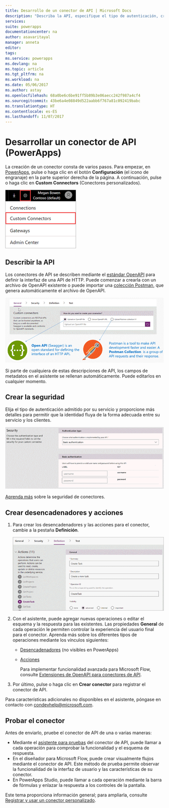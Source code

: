```yaml
---
title: Desarrollo de un conector de API | Microsoft Docs
description: "Describa la API, especifique el tipo de autenticación, cree desencadenadores y acciones, y realice pruebas."
services: 
suite: powerapps
documentationcenter: na
author: asavaritayal
manager: anneta
editor: 
tags: 
ms.service: powerapps
ms.devlang: na
ms.topic: article
ms.tgt_pltfrm: na
ms.workload: na
ms.date: 05/06/2017
ms.author: astay
ms.openlocfilehash: 68a0be6c6be91ff5b89b3e06aecc242f987a4cf4
ms.sourcegitcommit: 43be6a4e08849d522aabb6f767a81c092419babc
ms.translationtype: HT
ms.contentlocale: es-ES
ms.lasthandoff: 11/07/2017
---
```

# <a name="develop-an-api-connector-powerapps"></a>Desarrollar un conector de API (PowerApps)
La creación de un conector consta de varios pasos. Para empezar, en [PowerApps](https://web.powerapps.com/), pulse o haga clic en el botón **Configuración** (el icono de engranaje) en la parte superior derecha de la página. A continuación, pulse o haga clic en **Custom Connectors** (Conectores personalizados).

![Buscar conectores de API](./media/api-connectors-dev/finding-custom-apis.png)

## <a name="describe-your-api"></a>Describir la API
Los conectores de API se describen mediante el [estándar OpenAPI](https://swagger.io/) para definir la interfaz de una API de HTTP. Puede comenzar a crearla con un archivo de OpenAPI existente o puede importar una [colección Postman](https://www.getpostman.com/docs/collections), que genera automáticamente el archivo de OpenAPI. 

![Definir el diagrama de API](./media/api-connectors-dev/build-your-api-updated.png)

Si parte de cualquiera de estas descripciones de API, los campos de metadatos en el asistente se rellenan automáticamente. Puede editarlos en cualquier momento.  

## <a name="build-security"></a>Crear la seguridad
Elija el tipo de autenticación admitido por su servicio y proporcione más detalles para permitir que la identidad fluya de la forma adecuada entre su servicio y los clientes. 

![Diagrama de seguridad](./media/api-connectors-dev/security.png)

[Aprenda más](register-custom-api.md) sobre la seguridad de conectores.

## <a name="build-triggers-and-actions"></a>Crear desencadenadores y acciones
1. Para crear los desencadenadores y las acciones para el conector, cambie a la pestaña **Definición**. 
   
    ![Diagrama de definición](./media/api-connectors-dev/definition.png)
2. Con el asistente, puede agregar nuevas operaciones o editar el esquema y la respuesta para las existentes. Las propiedades **General** de cada operación le permiten controlar la experiencia del usuario final para el conector. Aprenda más sobre los diferentes tipos de operaciones mediante los vínculos siguientes:
   
   * [Desencadenadores](https://flow.microsoft.com/documentation/customapi-webhooks) (no visibles en PowerApps)
   * [Acciones](register-custom-api.md)
     
     Para implementar funcionalidad avanzada para Microsoft Flow, consulte [Extensiones de OpenAPI para conectores de API](https://flow.microsoft.com/documentation/customapi-how-to-swagger/). 
3. Por último, pulse o haga clic en **Crear conector** para registrar el conector de API.

Para características adicionales no disponibles en el asistente, póngase en contacto con [condevhelp@microsoft.com](mailto:condevhelp@microsoft.com).

## <a name="test-the-connector"></a>Probar el conector
Antes de enviarlo, pruebe el conector de API de una o varias maneras: 

* Mediante el [asistente para pruebas](https://flow.microsoft.com/blog/new-updates-custom-api/) del conector de API, puede llamar a cada operación para comprobar la funcionalidad y el esquema de respuesta.
* En el diseñador para Microsoft Flow, puede crear visualmente flujos mediante el conector de API. Este método de prueba permite observar la funcionalidad de la interfaz de usuario y las características de su conector.
* En PowerApps Studio, puede llamar a cada operación mediante la barra de fórmulas y enlazar la respuesta a los controles de la pantalla.

Este tema proporciona información general; para ampliarla, consulte [Registrar y usar un conector personalizado](register-custom-api.md).

